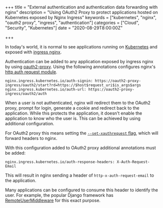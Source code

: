 +++
title = "External authentication and authentication data forwarding with nginx"
description = "Using OAuth2 Proxy to protect applications hosted on Kubernetes exposed by Nginx Ingress"
keywords = ["kubernetes", "nginx", "oauth2 proxy", "ingress", "authentication"]
categories = ["Cloud", "Security", "Kubernetes"]
date = "2020-08-29T8:00:00Z"

+++

In today's world, it is normal to see applications running on [Kubernetes](https://kubernetes.io/) and exposed with [ingress nginx](https://kubernetes.github.io/ingress-nginx/).

Authentication can be added to any application exposed by ingress nginx by using [oauth2-proxy](https://kubernetes.github.io/ingress-nginx/). Using the following annotations configures nginx's [http auth request module](https://nginx.org/en/docs/http/ngx_http_auth_request_module.html). 

```
nginx.ingress.kubernetes.io/auth-signin: https://oauth2-proxy-ingress/oauth2/start?rd=https://$host$request_uri$is_args$args
nginx.ingress.kubernetes.io/auth-url: https://oauth2-proxy-ingress/oauth2/auth
```

When a user is not authenticated, nginx will redirect them to the OAuth2 proxy, prompt for login, generate a cookie and redirect back to the application. While this protects the application, it doesn't enable the application to know who the user is. This can be achieved by using additional configuration.

For OAuth2 proxy this means setting the [`--set-xauthrequest` flag](https://oauth2-proxy.github.io/oauth2-proxy/configuration), which will forward headers to nginx.

With this configuration added to OAuth2 proxy additional annotations must be added:

```
nginx.ingress.kubernetes.io/auth-response-headers: X-Auth-Request-Email
```

This will result in nginx sending a header of `http-x-auth-request-email` to the application.

Many applications can be configured to consume this header to identify the user. For example, the popular Django framework has [RemoteUserMiddleware](https://docs.djangoproject.com/en/3.1/howto/auth-remote-user/) for this exact purpose.
